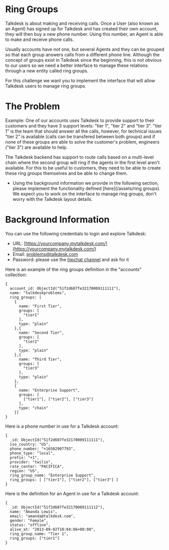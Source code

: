 # Ring Groups

Talkdesk is about making and receiving calls. Once a User (also known as an Agent) has signed up for Talkdesk and has created their own account, they will then buy a new phone number. Using this number, an Agent is able to make and receive phone calls. 

Usually accounts have not one, but several Agents and they can be grouped so that each group answers calls from a different phone line. Although the concept of groups exist in Talkdesk since the beginning, this is not obvious to our users so we need a better interface to manage these relations through a new entity called ring groups. 

For this challenge we want you to implement the interface that will allow Talkdesk users to manage ring groups.


# The Problem

Example: One of our accounts uses Talkdesk to provide support to their customers and they have 3 support levels: "tier 1", "tier 2" and "tier 3". "tier 1" is the team that should answer all the calls, however, for technical issues "tier 2" is available (calls can be transfered between both groups) and if none of these groups are able to solve the customer's problem, engineers ("tier 3") are available to help.

The Talkdesk backend has support to route calls based on a multi-level chain where the second group will ring if the agents in the first level aren't available. For this to be useful to customers, they need to be able to create these ring groups themselves and be able to change them.

- Using the background information we provide in the following section, please implement the functionality defined [here](/assets/ring groups). We expect you to work on the interface to manage ring groups, don't worry with the Talkdesk layout details.


# Background Information

You can use the following credentials to login and explore Talkdesk:

- URL: [https://yourcompany.mytalkdesk.com/](https://yourcompany.mytalkdesk.com/)
- Email: problems@talkdesk.com
- Password: please use the [hipchat channel](https://www.hipchat.com/gP8zhqbmd) and ask for it

Here is an example of the ring groups definition in the "accounts" collection:

```
{  
  account_id: ObjectId("51f2d607fe32170009111111"),
  name: "talkdeskproblems",
  ring_groups: [
    {
      name: "First Tier",
      groups: [
        "tier1"
      ],
      type: "plain"
    },{
      name: "Second Tier",
      groups: [
        "tier2"
      ],
      type: "plain"
    },{
      name: "Third Tier",
      groups: [
        "tier3"
      ],
      type: "plain"
    },
    {
      name: "Enterprise Support",
      groups: [
        ["tier1"], ["tier2"], ["tier3"]
      ],
      type: "chain"
    }]
}
```

Here is a phone number in use for a Talkdesk account:

```
{
  _id: ObjectId("51f2d607fe32170009111111"),
  iso_country: "US",
  phone_number: "+16502907793",
  phone_type: "local",
  prefix: "+1",
  provider: "twilio",
  rate_center: "PACIFICA",
  region: "US", 
  ring_group_name: "Enterprise Support",
  ring_groups: [ ["tier1"], ["tier2"], ["tier3"] ]
}
```

Here is the definition for an Agent in use for a Talkdesk account:

```
{
  _id: ObjectId("51f2d607fe32170009111112"),
  name: "Amanda Lewis",
  email: "amanda@talkdesk.com",
  gender: "Female",
  status: "offline",
  alive_at: "2013-09-02T10:04:06+00:00",
  ring_group_name: "Tier 1",
  ring_groups: ["tier1"]
}
```